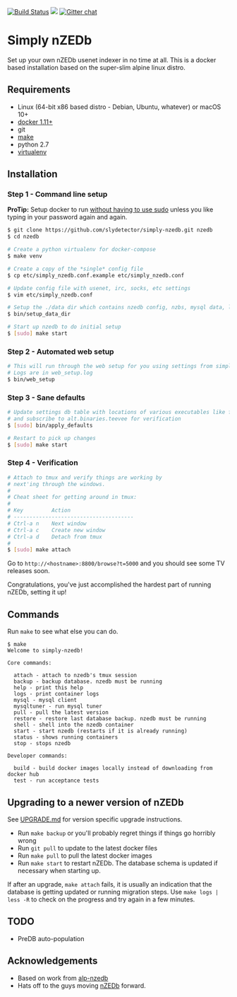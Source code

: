 [![Build Status](https://travis-ci.org/slydetector/simply-nzedb.svg?branch=master)](https://travis-ci.org/slydetector/simply-nzedb)
[![](https://img.shields.io/docker/pulls/slydetector/simply-nzedb.svg)](https://hub.docker.com/r/slydetector/simply-nzedb 'DockerHub')
[![Gitter chat](https://badges.gitter.im/gitterHQ/gitter.png)](https://gitter.im/simply-nzedb/Lobby)

# Simply nZEDb

Set up your own nZEDb usenet indexer in no time at all. 
This is a docker based installation based on the super-slim alpine linux distro.

## Requirements
- Linux (64-bit x86 based distro - Debian, Ubuntu, whatever) or macOS 10+
- [docker 1.11+](https://docs.docker.com/engine/installation/)
- git
- [make](http://stackoverflow.com/questions/11934997/how-to-install-make-in-ubuntu)
- python 2.7
- [virtualenv](https://virtualenv.pypa.io/en/stable/installation/)

## Installation
### Step 1 - Command line setup

**ProTip:** Setup docker to run [without having to use sudo](http://askubuntu.com/questions/477551/how-can-i-use-docker-without-sudo) unless you like typing in your password again and again.

```sh
$ git clone https://github.com/slydetector/simply-nzedb.git nzedb
$ cd nzedb

# Create a python virtualenv for docker-compose
$ make venv

# Create a copy of the *single* config file
$ cp etc/simply_nzedb.conf.example etc/simply_nzedb.conf

# Update config file with usenet, irc, socks, etc settings
$ vim etc/simply_nzedb.conf

# Setup the ./data dir which contains nzedb config, nzbs, mysql data, log files, etc
$ bin/setup_data_dir

# Start up nzedb to do initial setup
$ [sudo] make start 
```

### Step 2 - Automated web setup
```sh
# This will run through the web setup for you using settings from simply_nzedb.conf.
# Logs are in web_setup.log
$ bin/web_setup
```

### Step 3 - Sane defaults
```sh
# Update settings db table with locations of various executables like ffmpeg, mediainfo, etc
# and subscribe to alt.binaries.teevee for verification
$ [sudo] bin/apply_defaults

# Restart to pick up changes
$ [sudo] make start
```

### Step 4 - Verification
```sh
# Attach to tmux and verify things are working by
# next'ing through the windows.
#
# Cheat sheet for getting around in tmux:
#
# Key         Action
# --------------------------------------
# Ctrl-a n    Next window
# Ctrl-a c    Create new window
# Ctrl-a d    Detach from tmux
# 
$ [sudo] make attach
```
Go to ```http://<hostname>:8800/browse?t=5000``` and you should see some TV releases soon.

Congratulations, you've just accomplished the hardest part of running nZEDb, setting it up!

## Commands
Run ``make`` to see what else you can do.

```
$ make 
Welcome to simply-nzedb!

Core commands:

  attach - attach to nzedb's tmux session
  backup - backup database. nzedb must be running
  help - print this help
  logs - print container logs
  mysql - mysql client
  mysqltuner - run mysql tuner
  pull - pull the latest version
  restore - restore last database backup. nzedb must be running
  shell - shell into the nzedb container
  start - start nzedb (restarts if it is already running)
  status - shows running containers
  stop - stops nzedb

Developer commands:

  build - build docker images locally instead of downloading from docker hub
  test - run acceptance tests
```

## Upgrading to a newer version of nZEDb
See [UPGRADE.md](https://github.com/slydetector/simply-nzedb/blob/master/UPGRADE.md) for version specific upgrade instructions.

- Run ```make backup``` or you'll probably regret things if things go horribly wrong
- Run ```git pull``` to update to the latest docker files
- Run ```make pull``` to pull the latest docker images
- Run ```make start``` to restart nZEDb. The database schema is updated if necessary when starting up.

If after an upgrade, ```make attach``` fails, it is usually an indication that the database is getting updated or running migration steps. Use ```make logs | less -R``` to check on the progress and try again in a few minutes.

## TODO
- PreDB auto-population

## Acknowledgements
- Based on work from [alp-nzedb](https://github.com/MichaelLindsey/alp-nzedb)
- Hats off to the guys moving [nZEDb](https://nzedb.github.io/) forward.

